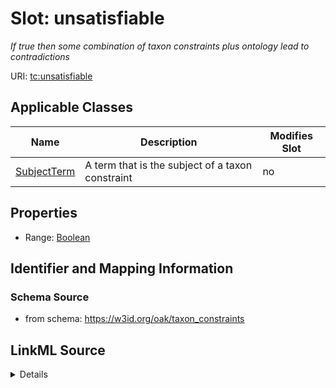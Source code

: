 

# Slot: unsatisfiable


_If true then some combination of taxon constraints plus ontology lead to contradictions_



URI: [tc:unsatisfiable](https://w3id.org/linkml/taxon_constraints/unsatisfiable)



<!-- no inheritance hierarchy -->





## Applicable Classes

| Name | Description | Modifies Slot |
| --- | --- | --- |
| [SubjectTerm](SubjectTerm.md) | A term that is the subject of a taxon constraint |  no  |







## Properties

* Range: [Boolean](Boolean.md)





## Identifier and Mapping Information







### Schema Source


* from schema: https://w3id.org/oak/taxon_constraints




## LinkML Source

<details>
```yaml
name: unsatisfiable
description: If true then some combination of taxon constraints plus ontology lead
  to contradictions
from_schema: https://w3id.org/oak/taxon_constraints
rank: 1000
alias: unsatisfiable
owner: SubjectTerm
domain_of:
- SubjectTerm
range: boolean

```
</details>